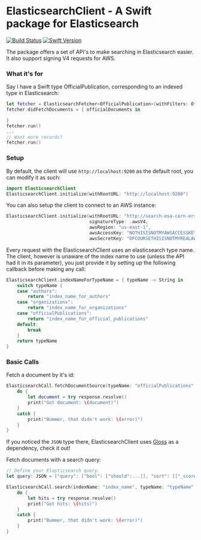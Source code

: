 # ElasticsearchClient - A Swift package for Elasticsearch

[![Build Status][image-1]][1] [![Swift Version][image-2]][2]

The package offers a set of API's to make searching in Elasticsearch easier. It also support signing V4 requests for AWS.

### What it's for
Say I have a Swift type OfficialPublication, corresponding to an indexed type in Elasticsearch:
```swift
let fetcher = ElasticsearchFetcher<OfficialPublication>(withFilters: OfficialPublication.query(forSearchText: "quantum entanglement")
fetcher.didFetchDocuments = { officialDocuments in

}
fetcher.run()
...
// Want more records?
fetcher.run()

```

### Setup
By default, the client will use `http://localhost:9200` as the default root, you can modify it as such:
```swift
import ElasticsearchClient
ElasticsearchClient.initialize(withRootURL: "http://localhost:9200")
```
You can also setup the client to connect to an AWS instance:
```swift
ElasticsearchClient.initialize(withRootURL: "http://search-esa-cern-ers1-vkzyt8wegfb2ah652a924fsbhq.us-east-1.es.amazonaws.com",
                               signatureType: .awsV4,
                               awsRegion: "us-east-1",
                               awsAccessKey: "NOTHISISNOTMYAWSACCESSKEY",
                               awsSecretKey: "OFCOURSETHISISNOTMYREALAWSSECRETKEY")
```
Every request with the ElasticsearchClient uses an elasticsearch type name. The client, however is unaware of the index name to use (unless the API had it in its parameter), you just provide it by setting up the following callback before making any call:
```swift
ElasticsearchClient.indexNameForTypeName = { typeName -> String in
    switch typeName {
    case "authors":
        return "index_name_for_authors"
    case "organizations":
        return "index_name_for_organizations"
    case "officialPublications":
        return "index_name_for_official_publications"
    default:
        break
    }
    return typeName
}
```
### Basic Calls
Fetch a document by it's id:
```swift
ElasticsearchCall.fetchDocumentSource(typeName: "officialPublications", id: 3987525) { (response: ElasticsearchAsyncResult<JSON>) in
    do {
        let document = try response.resolve()
        print("Got document: \(document)")
    }
    catch {
        print("Bummer, that didn't work: \(error)")
    }
}
```
If you noticed the `JSON` type there, ElasticsearchClient uses [Gloss](https://github.com/hkellaway/Gloss) as a dependency, check it out!

Fetch documents with a search query:
```swift
// Define your Elasticsearch query.
let query: JSON = ["query": ["bool": ["should":...]], "sort": [["_score": "asc"]]

ElasticsearchCall.search(indexName: "index_name", typeName: "typeName", query: query)  { (response: ElasticsearchAsyncResult<JSON>) in
    do {
        let hits = try response.resolve()
        print("Got hits: \(hits)")
    }
    catch {
        print("Bummer, that didn't work: \(error)")
    }
}
```







[1]:    https://travis-ci.org/amorican/ElasticsearchClient
[2]:    https://swift.org "Swift"

[image-1]:  https://travis-ci.org/amorican/ElasticsearchClient.svg
[image-2]:  https://img.shields.io/badge/swift-version%203-blue.svg